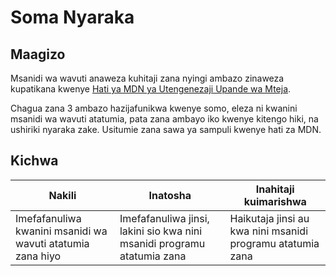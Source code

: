 # Soma Nyaraka

## Maagizo

Msanidi wa wavuti anaweza kuhitaji zana nyingi ambazo zinaweza kupatikana kwenye [Hati ya MDN ya Utengenezaji Upande wa Mteja](https://developer.mozilla.org/docs/Learn/Tools_and_testing/Understanding_client-side_tools/Overview). 

Chagua zana 3 ambazo hazijafunikwa kwenye somo, eleza ni kwanini msanidi wa wavuti atatumia, pata zana ambayo iko kwenye kitengo hiki, na ushiriki nyaraka zake. Usitumie zana sawa ya sampuli kwenye hati za MDN.

## Kichwa

| Nakili | Inatosha                                                                                                                           | Inahitaji kuimarishwa                                      |
| ------ | ---------------------------------------------------------------------------------------------------------------------------------- | ---------------------------------------------------------- |
| Imefafanuliwa kwanini msanidi wa wavuti atatumia zana hiyo | Imefafanuliwa jinsi, lakini sio kwa nini msanidi programu atatumia zana | Haikutaja jinsi au kwa nini msanidi programu atatumia zana |
